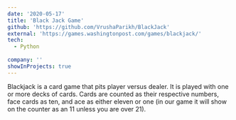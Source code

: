 ```yaml
---
date: '2020-05-17'
title: 'Black Jack Game'
github: 'https://github.com/VrushaParikh/BlackJack'
external: 'https://games.washingtonpost.com/games/blackjack/'
tech:
  - Python
  
company: ''
showInProjects: true
---
```

Blackjack is a card game that pits player versus dealer. It is played with one or more decks of cards. Cards are counted as their respective numbers, face cards as ten, and ace as either eleven or one (in our game it will show on the counter as an 11 unless you are over 21).
